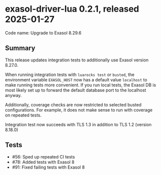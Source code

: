 # exasol-driver-lua 0.2.1, released 2025-01-27

Code name: Upgrade to Exasol 8.29.6

## Summary

This release updates integration tests to additionally use Exasol version 8.27.0.

When running integration tests with `luarocks test` or `busted`, the environment variable `EXASOL_HOST` now has a default value `localhost` to make running tests more convenient.
If you run local tests, the Exasol DB is most likely set up to forward the default database port to the localhost anyway.

Additionally, coverage checks are now restricted to selected busted configurations. For example, it does not make sense to run with coverage on repeated tests.

Integration test now succeeds with TLS 1.3 in addition to TLS 1.2 (version 8.18.0)

## Tests

* #56: Sped up repeated CI tests
* #78: Added tests with Exasol 8
* #91: Fixed failing tests with Exasol 8
